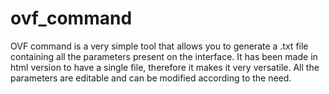 # ovf_command

OVF command is a very simple tool that allows you to generate a .txt file containing all the parameters present on the interface.
It has been made in html version to have a single file, therefore it makes it very versatile.
All the parameters are editable and can be modified according to the need.